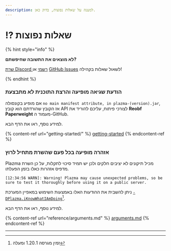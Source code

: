 ```yaml
---
description: למענה על שאלות נפוצות, בדוק כאן.
---
```


# ⁉️ שאלות נפוצות

{% hint style="info" %}

**לא מוצאים את התשובה שחיפשתם?**

[שרת Discord רשמי](https://discord.gg/MmfC52K8A8) או [GitHub Issues](https://github.com/PlazmaMC/PlazmaBukkit/issues) לשאול שאלות בקהילה!

{% endhint %}

### הודעת שגיאה מופיעה והרצת התוכנית לא מתבצעת

אם מופיע בקונסולה `no main manifest attribute, in plazma-(version).jar`,\
אז הקובץ שהורדתם הוא קובץ API לצורכי פיתוח, עליכם להוריד את **Reobf Paperweight** מעמוד ה-GitHub.

למידע נוסף, ראו את הדף הבא.

{% content-ref url="getting-started/" %}
[getting-started](getting-started#id-2)
{% endcontent-ref %}

### אזהרה מופיעה בכל פעם שהשרת מתחיל לרוץ

Plazma מכיל תיקונים לא יציבים חלקים ולכן יש תמיד סיכוי לתקלות, על כן השרת מדפיס אזהרות כאלו בזמן הפעלתו.

```log
[12:34:56 WARN]: Warning! Plazma may cause unexpected problems, so be sure to test it thoroughly before using it on a public server.
```

ניתן להשבית את ההודעות האלו באמצעות השימוש במאפיין המערכת [`-DPlazma.iKnowWhatIAmDoing`](#user-content-fn-1)[^1].

למידע נוסף, ראו את הדף הבא.

{% content-ref url="reference/arguments.md" %}
[arguments.md](reference/arguments.md#plazma.iknowwhatiamdoing)
{% endcontent-ref %}

***

[^1]: זמין מגרסה 1.20.1 ומעלה
